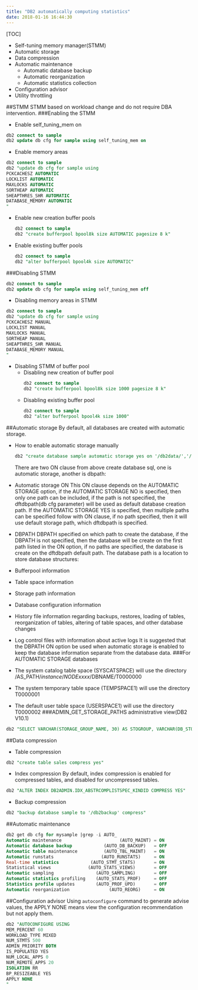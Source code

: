 ```yaml
---
title: "DB2 automatically computing statistics"
date: 2018-01-16 16:44:30
---
```


[TOC]

- Self-tuning memory manager(STMM)
- Automatic storage
- Data compression
- Automatic maintenance
   - Automatic database backup
   - Automatic reorganization
   - Automatic statistics collection
- Configuration advisor
- Utility throttling

##STMM
STMM based on workload change and do not require DBA intervention.
###Enabling the STMM
- Enable self_tuning_mem on
```sql
db2 connect to sample
db2 update db cfg for sample using self_tuning_mem on
```
- Enable memory areas
```sql
db2 connect to sample
db2 "update db cfg for sample using
PCKCACHESZ AUTOMATIC
LOCKLIST AUTOMATIC
MAXLOCKS AUTOMATIC
SORTHEAP AUTOMATIC
SHEAPTHRES_SHR AUTOMATIC
DATABASE_MEMORY AUTOMATIC
"
```
   - Enable new creation buffer pools
       ```sql
       db2 connect to sample
       db2 "create bufferpool bpool8k size AUTOMATIC pagesize 8 k"
       ```
   - Enable existing buffer pools
       ```sql
       db2 connect to sample
       db2 "alter bufferpool bpool4k size AUTOMATIC"
       ```
###Disabling STMM
```sql
db2 connect to sample
db2 update db cfg for sample using self_tuning_mem off
```
- Disabling memory areas in STMM
```sql
db2 connect to sample
db2 "update db cfg for sample using
PCKCACHESZ MANUAL
LOCKLIST MANUAL
MAXLOCKS MANUAL
SORTHEAP MANUAL
SHEAPTHRES_SHR MANUAL
DATABASE_MEMORY MANUAL
"
```
- Disabling STMM of buffer pool
    - Disabling new creation of buffer pool
        ```sql
        db2 connect to sample
        db2 "create bufferpool bpool8k size 1000 pagesize 8 k"
        ```
    - Disabling existing buffer pool
        ```sql
        db2 connect to sample
        db2 "alter bufferpool bpool4k size 1000"
        ```

##Automatic storage
By default, all databases are created with automatic storage.

- How to enable automatic storage manually
    ```sql
    db2 "create database sample automatic storage yes on '/db2data/','/db2data2/', '/db2backup'  dbpath on '/db2data'"
    ```
    There are two ON clause from above create database sql, one is automatic storage, another is dbpath:

- Automatic storage ON
   This ON clause depends on the AUTOMATIC STORAGE option, if the AUTOMATIC STORAGE NO is specified, then only one path can be included, if the path is not specified, the dftdbpath(db cfg parameter) will be used as default database creation path.
   If the AUTOMATIC STORAGE YES is specified, then multiple paths can be specified follow with ON clause, if no path specified, then it will use default storage path, which dftdbpath is specified.

- DBPATH
   DBPATH specified on which path to create the database, if the DBPATH is not specified, then the database will be create on the first path listed in the ON option, if no paths are specified, the database is create on the dftdbpath default path. The database path is a location to store database structures:
- Bufferpool information
- Table space information
- Storage path information
- Database configuration information
- History file information regarding backups, restores, loading of tables, reorganization of tables, altering of table spaces, and other database changes
- Log control files with information about active logs
        It is suggested that the DBPATH ON option be used when automatic storage is enabled to keep the database information separate from the database data.
###For AUTOMATIC STORAGE databases
- The system catalog table space (SYSCATSPACE) will use the directory /AS_PATH/$instance/NODExxxx/$DBNAME/T0000000
- The system temporary table space (TEMPSPACE1) will use the directory T0000001
- The default user table space (USERSPACE1) will use the directory T0000002
###ADMIN_GET_STORAGE_PATHS administrative view(DB2 V10.1)
```sql
db2 "SELECT VARCHAR(STORAGE_GROUP_NAME, 30) AS STOGROUP, VARCHAR(DB_STORAGE_PATH, 40) AS STORAGE_PATH FROM TABLE(ADMIN_GET_STORAGE_PATHS('',-1)) AS T"
```
##Data compression
- Table compression
```sql
db2 "create table sales compress yes"
```
- Index compression
By default, index compression is enabled for compressed tables, and disabled for uncompressed tables.
```sql
db2 "ALTER INDEX DB2ADMIN.IDX_ABSTRCOMPLISTSPEC_KINDID COMPRESS YES"
```
- Backup compression
```sql
db2 "backup database sample to '/db2backup' compress"
```

##Automatic maintenance
```sql
db2 get db cfg for mysample |grep -i AUTO_
Automatic maintenance                      (AUTO_MAINT) = ON
Automatic database backup            (AUTO_DB_BACKUP)   = OFF
Automatic table maintenance          (AUTO_TBL_MAINT)   = ON
Automatic runstats                  (AUTO_RUNSTATS)     = ON
Real-time statistics            (AUTO_STMT_STATS)       = ON
Statistical views              (AUTO_STATS_VIEWS)       = OFF
Automatic sampling                (AUTO_SAMPLING)       = OFF
Automatic statistics profiling    (AUTO_STATS_PROF)     = OFF
Statistics profile updates        (AUTO_PROF_UPD)       = OFF
Automatic reorganization               (AUTO_REORG)     = ON
```

##Configuration advisor
Using <code>autoconfigure</code> command to generate advise values, the APPLY NONE means view the configuration recommendation but not apply them.
```sql
db2 "AUTOCONFIGURE USING
MEM_PERCENT 60
WORKLOAD_TYPE MIXED
NUM_STMTS 500
ADMIN_PRIORITY BOTH
IS_POPULATED YES
NUM_LOCAL_APPS 0
NUM_REMOTE_APPS 20
ISOLATION RR
BP_RESIZEABLE YES
APPLY NONE
"
```


